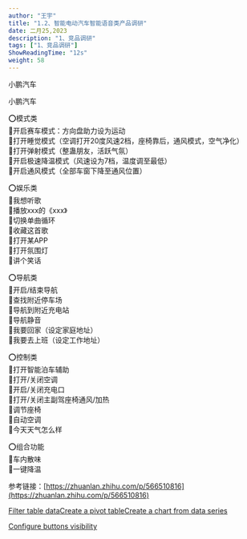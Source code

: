 ```yaml
---
author: "王宇"
title: "1.2、智能电动汽车智能语音类产品调研"
date: 二月25,2023
description: "1、竞品调研"
tags: ["1、竞品调研"]
ShowReadingTime: "12s"
weight: 58
---
```

小鹏汽车

  

  

小鹏汽车

  

  

⭕模式类  
🔹开启赛车模式：方向盘助力设为运动  
🔹打开睡觉模式（空调打开20度风速2档，座椅靠后，通风模式，空气净化）  
🔹打开弹射模式（整蛊朋友，活跃气氛）  
🔹开启极速降温模式（风速设为7档，温度调至最低）  
🔹开启通风模式（全部车窗下降至通风位置）

  

  

⭕娱乐类  
🔹我想听歌  
🔹播放xxx的《xxx》  
🔹切换单曲循环  
🔹收藏这首歌  
🔹打开某APP  
🔹打开氛围灯  
🔹讲个笑话

  

  

⭕导航类  
🔹开启/结束导航  
🔹查找附近停车场  
🔹导航到附近充电站  
🔹导航静音  
🔹我要回家（设定家庭地址）  
🔹我要去上班（设定工作地址）

  

  

⭕控制类  
🔹打开智能泊车辅助  
🔹打开/关闭空调  
🔹开启/关闭充电口  
🔹打开/关闭主副驾座椅通风/加热  
🔹调节座椅  
🔹自动空调  
🔹今天天气怎么样

  

  

⭕组合功能  
🔹车内散味  
🔹一键降温

  

  

参考链接：[https://zhuanlan.zhihu.com/p/566510816](https://zhuanlan.zhihu.com/p/566510816)

  

  

[Filter table data](#)[Create a pivot table](#)[Create a chart from data series](#)

[Configure buttons visibility](/users/tfac-settings.action)